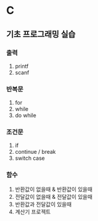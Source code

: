 # C

## 기초 프로그래밍 실습
### 출력
1. printf
2. scanf
### 반복문
1. for
2. while
3. do while
### 조건문
1. if
2. continue / break
3. switch case
### 함수
1. 반환값이 없을때 & 반환값이 있을때
2. 전달값이 없을때 & 전달값이 있을때
3. 반환값과 전달값이 있을때
4. 계산기 프로젝트
